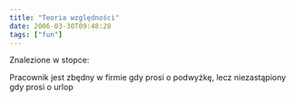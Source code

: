 ```yaml
---
title: "Teoria względności"
date: 2006-03-30T09:48:28
tags: ["fun"]
---
```


Znalezione w stopce:

  Pracownik jest zbędny w firmie gdy prosi o
  podwyżkę, lecz niezastąpiony gdy prosi o urlop
